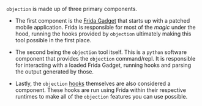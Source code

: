 `objection` is made up of three primary components.

* The first component is the [Frida Gadget](https://www.frida.re/) that starts up with a patched mobile application. Frida is responsible for most of the _magic_ under the hood, running the hooks provided by `objection` ultimately making this tool possible in the first place.

* The second being the `objection` tool itself. This is a `python` software component that provides the `objection` command/repl. It is responsible for interacting with a loaded Frida Gadget, running hooks and parsing the output generated by those.

* Lastly, the `objection` [hooks](https://github.com/sensepost/objection/tree/master/objection/hooks) themselves are also considered a component. These hooks are run using Frida within their respective runtimes to make all of the `objection` features you can use possible.